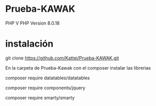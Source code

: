 # Prueba-KAWAK


PHP V PHP Version 8.0.18

# instalación

git clone https://github.com/Kattei/Prueba-KAWAK.git

En la carpeta de Prueba-Kawak con el composer instalar las librerias

composer require datatables/datatables

composer require components/jquery

composer require smarty/smarty


